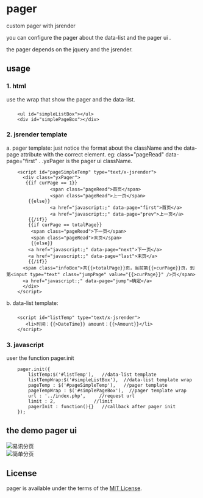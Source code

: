 pager
=====

custom pager with jsrender

you can configure the pager about the data-list  and the pager ui . 

the pager depends on the jquery  and the jsrender.

usage
-----
### 1. html
use the wrap that show the pager and the data-list.
###  
		<ul id="simpleListBox"></ul>
		<div id="simplePageBox"></div>

### 2. jsrender template
a. pager template: just notice the format about the className and the data-page attribute with the correct element.
eg: class="pageRead"  data-page="first" .
.yxPager is the pager ui className.

		<script id="pageSimpleTemp" type="text/x-jsrender">
		  <div class="yxPager">
		   {{if curPage == 1}}
		            <span class="pageRead">首页</span>
		            <span class="pageRead">上一页</span>
		    {{else}}
		            <a href="javascript:;" data-page="first">首页</a>
		            <a href="javascript:;" data-page="prev">上一页</a>
		    {{/if}}
		    {{if curPage == totalPage}}
		     <span class="pageRead">下一页</span>
		     <span class="pageRead">末页</span>
		     {{else}}
		    <a href="javascript:;" data-page="next">下一页</a>
		    <a href="javascript:;" data-page="last">末页</a>
		    {{/if}}
		  <span class="infoBox">共{{>totalPage}}页，当前第{{>curPage}}页，到第<input type="text" class="jumpPage" value="{{>curPage}}" />页</span>
		  <a href="javascript:;" data-page="jump">确定</a>
		  </div>
		</script>

b. data-list template:
###  
		<script id="listTemp" type="text/x-jsrender">
		   <li>时间：{{>DateTime}} amount：{{>Amount}}</li>
		</script>

### 3. javascript 
user the function pager.init

		pager.init({
		    listTemp:$('#listTemp'),   //data-list template
		    listTempWrap:$('#simpleListBox'),  //data-list template wrap
		    pageTemp : $('#pageSimpleTemp'),   //pager template
		    pageTempWrap : $('#simplePageBox'),  //pager template wrap
		    url : '../index.php',     //request url
		    limit : 2,              //limit
		    pagerInit : function(){}   //callback after pager init
		});

## the demo pager ui
![易讯分页](https://raw.github.com/lmh2072005/pager/master/demo/yixun.jpg "易讯分页效果")
<br/>
![简单分页](https://raw.github.com/lmh2072005/pager/master/demo/simple.jpg "简单分页效果")

## License

pager is available under the terms of the [MIT License](https://github.com/lmh2072005/pager/blob/master/LICENSE).
